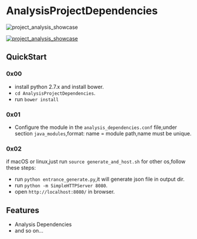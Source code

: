 # AnalysisProjectDependencies

![project_analysis_showcase](https://raw.githubusercontent.com/Kyson/AnalysisProjectDependencies/master/ART/project_analysis_showcase.gif)

[![project_analysis_showcase](https://img.youtube.com/vi/v9Xzxle-9v0/0.jpg)](https://www.youtube.com/watch?v=v9Xzxle-9v0)

## QuickStart

### 0x00

- install python 2.7.x  and install bower.
- `cd AnalysisProjectDependencies`.
- run `bower install`

### 0x01

- Configure the module in the `analysis_dependencies.conf` file,under section `java_modules`,format: name = module path,name must be unique.

### 0x02

if macOS or linux,just run `source generate_and_host.sh`
for other os,follow these steps:

- run `python entrance_generate.py`,it will generate json file in output dir.
- run `python -m SimpleHTTPServer 8080`.
- open `http://localhost:8080/` in browser.

## Features

- Analysis Dependencies
- and so on...



